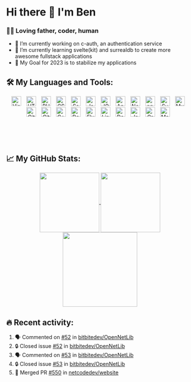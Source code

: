 # Hi there 👋 I'm Ben 
### ✌🏻 Loving father, coder, human

- 🔭 I’m currently working on c-auth, an authentication service
- 🌱 I’m currently learning svelte(kit) and surrealdb to create more awesome fullstack applications
- 🥅 My Goal for 2023 is to stabilize my applications

## 🛠️ My Languages and Tools:

<div align="center">
<img title="VSCode" alt="Visual Studio Code" width="26px" src="https://cdn.jsdelivr.net/gh/devicons/devicon/icons/vscode/vscode-original.svg" style="padding-right:10px;" />
<img title="HTML5" alt="HTML5" width="26px" src="https://cdn.jsdelivr.net/gh/devicons/devicon/icons/html5/html5-original.svg" style="padding-right:10px;" />
<img title="PHP" alt="PHP" width="26px" src="https://cdn.jsdelivr.net/gh/devicons/devicon/icons/php/php-original.svg" style="padding-right:10px;" />
<img title="CSS3" alt="CSS3" width="26px" src="https://cdn.jsdelivr.net/gh/devicons/devicon/icons/css3/css3-original.svg" style="padding-right:10px;" />
<img title="Sass/Scss" alt="Sass" width="26px" src="https://cdn.jsdelivr.net/gh/devicons/devicon/icons/sass/sass-original.svg" style="padding-right:10px;" />
<img title="JavaScript" alt="JavaScript" width="26px" src="https://cdn.jsdelivr.net/gh/devicons/devicon/icons/javascript/javascript-original.svg" style="padding-right:10px;" />
<img title="JQuery" alt="JQuery" width="26px" src="https://cdn.jsdelivr.net/gh/devicons/devicon/icons/jquery/jquery-original.svg" style="padding-right:10px;" />
<img title="Apache2" alt="Apache2" width="26px" src="https://cdn.jsdelivr.net/gh/devicons/devicon/icons/apache/apache-original.svg" style="padding-right:10px;" />
<img title="NodeJS" alt="Node.js" width="26px" src="https://cdn.jsdelivr.net/gh/devicons/devicon/icons/nodejs/nodejs-original.svg" style="padding-right:10px;" />
<img title="npm" alt="npm" width="26px" src="https://cdn.jsdelivr.net/gh/devicons/devicon/icons/npm/npm-original-wordmark.svg" style="padding-right:10px;" />
<img title="Svelte" alt="Svelte" width="26px" src="https://cdn.jsdelivr.net/gh/devicons/devicon/icons/svelte/svelte-original.svg" style="padding-right:10px;" />
<img title="SQL/MySQL/MariaDB" alt="MySQL" width="26px" src="https://cdn.jsdelivr.net/gh/devicons/devicon/icons/mysql/mysql-original.svg" style="padding-right:10px;" />
<img title="Git" alt="Git" width="26px" src="https://cdn.jsdelivr.net/gh/devicons/devicon/icons/git/git-original.svg" style="padding-right:10px;" />
<img title="GitHub" alt="GitHub" width="26px" src="https://user-images.githubusercontent.com/3369400/139447912-e0f43f33-6d9f-45f8-be46-2df5bbc91289.png" style="padding-right:10px;" />
<img title="C/C++" alt="C++" width="26px" src="https://cdn.jsdelivr.net/gh/devicons/devicon/icons/cplusplus/cplusplus-original.svg" style="padding-right:10px;" />
<img title="Dart" alt="Dart" width="26px" src="https://cdn.jsdelivr.net/gh/devicons/devicon/icons/dart/dart-original.svg" style="padding-right:10px;" />
<img title="Flutter" alt="Flutter" width="26px" src="https://cdn.jsdelivr.net/gh/devicons/devicon/icons/flutter/flutter-original.svg" style="padding-right:10px;" />
<img title="Linux" alt="Linux" width="26px" src="https://cdn.jsdelivr.net/gh/devicons/devicon/icons/linux/linux-original.svg" style="padding-right:10px;" />
<img title="Debian" alt="Debian" width="26px" src="https://cdn.jsdelivr.net/gh/devicons/devicon/icons/debian/debian-original.svg" style="padding-right:10px;" />
<img title="Java" alt="Java" width="26px" src="https://cdn.jsdelivr.net/gh/devicons/devicon/icons/java/java-original.svg" style="padding-right:10px;" />
<img title="Gradle" alt="Gradle" width="26px" src="https://cdn.jsdelivr.net/gh/devicons/devicon/icons/gradle/gradle-plain.svg" style="padding-right:10px;" />
<img title="Markdown" alt="Markdown" width="26px" src="https://cdn.jsdelivr.net/gh/devicons/devicon/icons/markdown/markdown-original.svg" style="padding-right:10px;" />
 </div>

<br><br><br>

## 📈 My GitHub Stats:
<div align="center">
<a href="https://github.com/N3TC0D3/">
  <img align="center" height="160px" src="https://github-readme-stats.vercel.app/api?username=netcodedev&show_icons=true&hide_border=false&title_color=427fed&icon_color=427fed&bg_color=09131B&text_color=ffffff&border_color=0c1a25" />
</a>
<a href="https://github.com/N3TC0D3/">
  <img align="center" height="160px" src="https://github-readme-stats.vercel.app/api/top-langs/?username=netcodedev&layout=compact&hide_border=false&title_color=427fed&icon_color=427fed&bg_color=09131B&text_color=ffffff&border_color=0c1a25" />
</a>
 </div>
 <div align="center">
<a href="https://github.com/netcodedev/">
        <img align="center" src="http://github-readme-streak-stats.herokuapp.com?user=netcodedev&hide_border=true&date_format=j%20M%5B%20Y%5D&theme=github-dark-blue" height="200" />
    </a>
 </div>

## 🔥 Recent activity:

<!--START_SECTION:activity-->
1. 🗣 Commented on [#52](https://github.com/bitbitedev/OpenNetLib/issues/52#issuecomment-1931893017) in [bitbitedev/OpenNetLib](https://github.com/bitbitedev/OpenNetLib)
2. 🔒 Closed issue [#52](https://github.com/bitbitedev/OpenNetLib/issues/52) in [bitbitedev/OpenNetLib](https://github.com/bitbitedev/OpenNetLib)
3. 🗣 Commented on [#53](https://github.com/bitbitedev/OpenNetLib/issues/53#issuecomment-1931872910) in [bitbitedev/OpenNetLib](https://github.com/bitbitedev/OpenNetLib)
4. 🔒 Closed issue [#53](https://github.com/bitbitedev/OpenNetLib/issues/53) in [bitbitedev/OpenNetLib](https://github.com/bitbitedev/OpenNetLib)
5. 🎉 Merged PR [#550](https://github.com/netcodedev/website/pull/550) in [netcodedev/website](https://github.com/netcodedev/website)
<!--END_SECTION:activity-->

[bitbite]: https://github.com/bitbitedev
